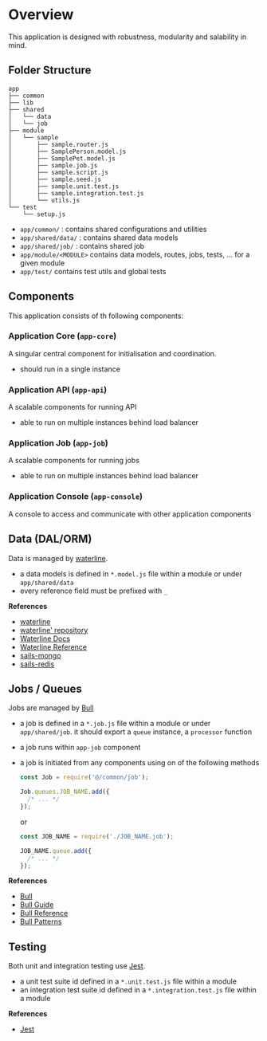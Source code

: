 # Overview

This application is designed with robustness, modularity and salability in mind.

## Folder Structure

```
app
├── common
├── lib
├── shared
│   └── data
│   └── job
├── module
│   └── sample
│       ├── sample.router.js
│       ├── SamplePerson.model.js
│       ├── SamplePet.model.js
│       ├── sample.job.js
│       ├── sample.script.js
│       ├── sample.seed.js
│       ├── sample.unit.test.js
│       ├── sample.integration.test.js
│       └── utils.js
└── test
    └── setup.js
```

- `app/common/` : contains shared configurations and utilities
- `app/shared/data/` : contains shared data models
- `app/shared/job/` : contains shared job
- `app/module/<MODULE>` contains data models, routes, jobs, tests, ... for a given module
- `app/test/` contains test utils and global tests

## Components

This application consists of th following components:

### Application Core (`app-core`)

A singular central component for initialisation and coordination.

- should run in a single instance

### Application API (`app-api`)

A scalable components for running API

- able to run on multiple instances behind load balancer

### Application Job (`app-job`)

A scalable components for running jobs

- able to run on multiple instances behind load balancer

### Application Console (`app-console`)

A console to access and communicate with other application components

## Data (DAL/ORM)

Data is managed by [waterline](http://waterlinejs.org/).

- a data models is defined in `*.model.js` file within a module or under `app/shared/data`
- every reference field must be prefixed with `_`

**References**

- [waterline](http://waterlinejs.org/)
- [waterline' repository](https://github.com/balderdashy/waterline)
- [Waterline Docs](https://sailsjs.com/documentation/concepts/models-and-orm)
- [Waterline Reference](https://sailsjs.com/documentation/reference/waterline-orm)
- [sails-mongo ](https://github.com/balderdashy/sails-mongo)
- [sails-redis](https://github.com/balderdashy/sails-redis)

## Jobs / Queues

Jobs are managed by [Bull](https://github.com/OptimalBits/bull)

- a job is defined in a `*.job.js` file within a module or under `app/shared/job`. it should export a `queue` instance, a `processor` function
- a job runs within `app-job` component
- a job is initiated from any components using on of the following methods

  ```javascript
  const Job = require('@/common/job');

  Job.queues.JOB_NAME.add({
    /* ... */
  });
  ```

  or

  ```javascript
  const JOB_NAME = require('./JOB_NAME.job');

  JOB_NAME.queue.add({
    /* ... */
  });
  ```

**References**

- [Bull](https://github.com/OptimalBits/bull)
- [Bull Guide](https://optimalbits.github.io/bull/)
- [Bull Reference](https://github.com/OptimalBits/bull/blob/master/REFERENCE.md)
- [Bull Patterns](https://github.com/OptimalBits/bull/blob/master/PATTERNS.md)

## Testing

Both unit and integration testing use [Jest](https://jestjs.io/).

- a unit test suite id defined in a `*.unit.test.js` file within a module
- an integration test suite id defined in a `*.integration.test.js` file within a module

**References**

- [Jest](https://jestjs.io/)
